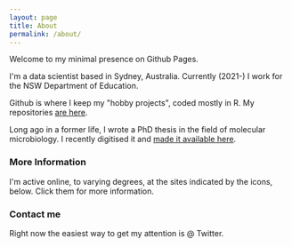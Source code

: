 ```yaml
---
layout: page
title: About
permalink: /about/
---
```


Welcome to my minimal presence on Github Pages.

I'm a data scientist based in Sydney, Australia. Currently (2021-) I work for the NSW Department of Education.

Github is where I keep my "hobby projects", coded mostly in R. My repositories [are here](https://github.com/neilfws?tab=repositories).

Long ago in a former life, I wrote a PhD thesis in the field of molecular microbiology. I recently digitised it and [made it available here](https://neilfws.github.io/thesis2021/index.html).

### More Information

I'm active online, to varying degrees, at the sites indicated by the icons, below. Click them for more information.

### Contact me

Right now the easiest way to get my attention is @ Twitter.
